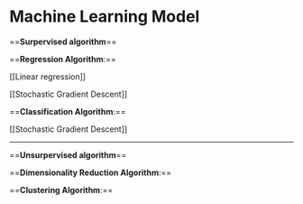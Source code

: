 # Machine Learning Model

==**Surpervised algorithm**==

==**Regression Algorithm**:==

[[Linear regression]]

[[Stochastic Gradient Descent]]



==**Classification Algorithm**:==

[[Stochastic Gradient Descent]]

---

==**Unsurpervised algorithm**==


==**Dimensionality Reduction Algorithm**:==


==**Clustering Algorithm**:==

